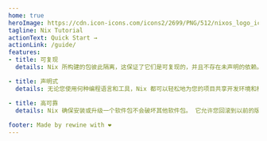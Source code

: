 ```yaml
---
home: true
heroImage: https://cdn.icon-icons.com/icons2/2699/PNG/512/nixos_logo_icon_169913.png
tagline: Nix Tutorial
actionText: Quick Start →
actionLink: /guide/
features:
- title: 可复现
  details: Nix 所构建的包彼此隔离，这保证了它们是可复现的，并且不存在未声明的依赖。如果一个包可以在一台设备上运行，那么它也可以其他设备上运行。

- title: 声明式
  details: 无论您使用何种编程语言和工具，Nix 都可以轻松地为您的项目共享开发环境和构建环境。

- title: 高可靠
  details: Nix 确保安装或升级一个软件包不会破坏其他软件包。 它允许您回滚到以前的版本，并确保在升级过程中没有包处于不一致状态。
    
footer: Made by rewine with ❤️
---
```

